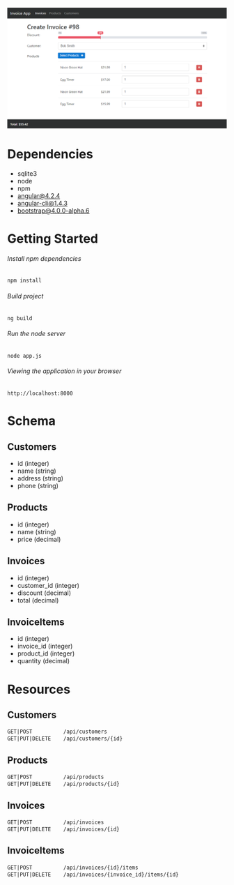 ![Alt text](./invoice.png "invoice page")

# Dependencies

- sqlite3
- node
- npm
- angular@4.2.4
- angular-cli@1.4.3
- bootstrap@4.0.0-alpha.6

# Getting Started

###### Install npm dependencies
`npm install`

###### Build project
`ng build`

###### Run the node server
`node app.js`

###### Viewing the application in your browser
`http://localhost:8000`


# Schema

## Customers

- id (integer)
- name (string)
- address (string)
- phone (string)


## Products

- id (integer)
- name (string)
- price (decimal)

## Invoices

- id (integer)
- customer_id (integer)
- discount (decimal)
- total (decimal)

## InvoiceItems

- id (integer)
- invoice_id (integer)
- product_id (integer)
- quantity (decimal)


# Resources

## Customers
```
GET|POST          /api/customers
GET|PUT|DELETE    /api/customers/{id}
```

## Products
```
GET|POST          /api/products
GET|PUT|DELETE    /api/products/{id}
```
## Invoices
```
GET|POST          /api/invoices
GET|PUT|DELETE    /api/invoices/{id}
```

## InvoiceItems
```
GET|POST          /api/invoices/{id}/items
GET|PUT|DELETE    /api/invoices/{invoice_id}/items/{id}
```


